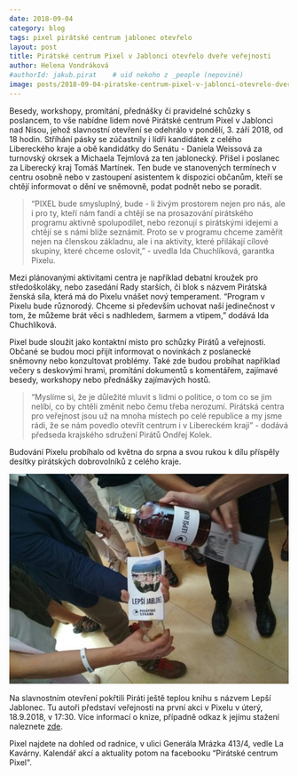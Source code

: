 ```yaml
---
date: 2018-09-04
category: blog
tags: pixel pirátské centrum jablonec otevřelo
layout: post
title: Pirátské centrum Pixel v Jablonci otevřelo dveře veřejnosti
author: Helena Vondráková
#authorId: jakub.pirat    # uid nekoho z _people (nepoviné)
image: posts/2018-09-04-piratske-centrum-pixel-v-jablonci-otevrelo-dvere-verejnosti.jpg
---
```

Besedy, workshopy, promítání, přednášky či pravidelné schůzky s poslancem, to vše nabídne lidem nové Pirátské centrum Pixel v Jablonci nad Nisou, jehož slavnostní otevření se odehrálo v pondělí, 3. září 2018, od 18 hodin. Stříhání pásky se zúčastnily i lídři kandidátek z celého Libereckého kraje a obě kandidátky do Senátu - Daniela Weissová za turnovský okrsek a Michaela Tejmlová za ten jablonecký. Přišel i poslanec za Liberecký kraj Tomáš Martínek. Ten bude ve stanovených termínech v centru osobně nebo v zastoupení asistentem k dispozici občanům, kteří se chtějí informovat o dění ve sněmovně, podat podnět nebo se poradit.

> “PIXEL bude smysluplný, bude - li živým prostorem nejen pro nás, ale i pro ty, kteří nám fandí a chtějí se na prosazování pirátského programu aktivně spolupodílet, nebo rezonují s pirátskými idejemi a chtějí se s námi blíže seznámit. Proto se v programu chceme zaměřit nejen na členskou základnu, ale i na aktivity, které přilákají cílové skupiny, které chceme oslovit,” - uvedla Ida Chuchlíková, garantka Pixelu.

Mezi plánovanými aktivitami centra je například debatní kroužek pro středoškoláky, nebo zasedání Rady starších, či blok s názvem Pirátská ženská síla, která má do Pixelu vnášet nový temperament. “Program v Pixelu bude různorodý. Chceme si především uchovat naší jedinečnost v tom, že můžeme brát věci s nadhledem, šarmem a vtipem,” dodává Ida Chuchlíková.

Pixel bude sloužit jako kontaktní místo pro schůzky Pirátů a veřejnosti. Občané se budou moci přijít informovat o novinkách z poslanecké sněmovny nebo konzultovat problémy. Také zde budou probíhat například večery s deskovými hrami, promítání dokumentů s komentářem, zajímavé besedy, workshopy nebo přednášky zajímavých hostů.

> “Myslíme si, že je důležité mluvit s lidmi o politice, o tom co se jim nelíbí, co by chtěli změnit nebo čemu třeba nerozumí. Pirátská centra pro veřejnost jsou už na mnoha místech po celé republice a my jsme rádi, že se nám povedlo otevřít centrum i v Libereckém kraji” - dodává předseda krajského sdružení Pirátů Ondřej Kolek.

Budování Pixelu probíhalo od května do srpna a svou rukou k dílu příspěly desítky pirátských dobrovolníků z celého kraje. 

![Lepší Jablonec - Křest knihy](/assets/img/posts/2018-09-04-piratske-centrum-pixel-v-jablonci-otevrelo-dvere-verejnosti-krest-knihy.jpg)

Na slavnostním otevření pokřtili Piráti ještě teplou knihu s názvem Lepší Jablonec. Tu autoři představí veřejnosti na první akci v Pixelu v úterý, 18.9.2018, v 17:30.
Více informací o knize, případně odkaz k jejímu stažení naleznete [zde](/lepsi-jablonec/).

Pixel najdete na dohled od radnice, v ulici Generála Mrázka 413/4, vedle La Kavárny. Kalendář akcí a aktuality potom na facebooku “Pirátské centrum Pixel".